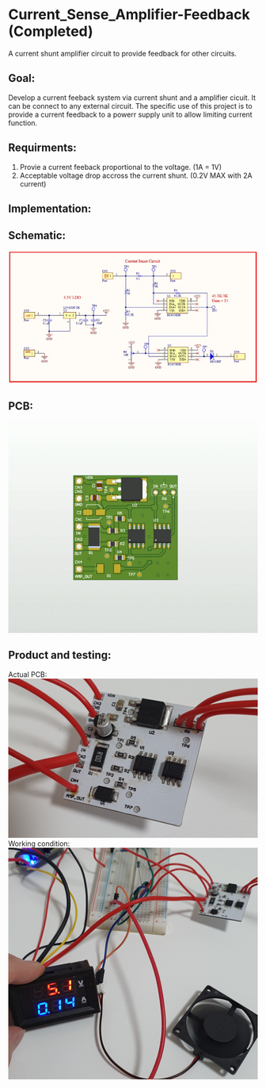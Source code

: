 # Current_Sense_Amplifier-Feedback  (Completed)
A current shunt amplifier circuit to provide feedback for other circuits.<br/>
## Goal:
Develop a current feeback system via current shunt and a amplifier cicuit.
It can be connect to any external circuit.
The specific use of this project is to provide a current feedback to a powerr supply unit to allow limiting current function.

## Requirments:
1. Provie a current feeback proportional to the voltage. (1A = 1V)
2. Acceptable voltage drop accross the current shunt. (0.2V MAX with 2A current)
## Implementation:
## Schematic:
![](Images/Schematic.JPG) 
## PCB:
![](Images/PCB.gif) 
## Product and testing:
Actual PCB:
![](Images/Product.jpg)
Working condition:
![](Images/Working.jpg) 

